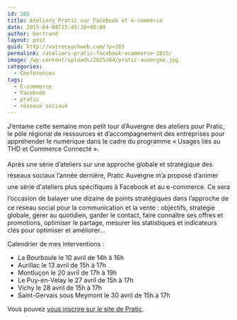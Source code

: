 ```yaml
---
id: 265
title: Ateliers Pratic sur Facebook et e-commerce
date: 2015-04-08T15:45:30+00:00
author: bertrand
layout: post
guid: http://votrecoachweb.com/?p=265
permalink: /ateliers-pratic-facebook-ecommerce-2015/
image: /wp-content/uploads/2015/04/pratic-auvergne.jpg
categories:
  - Conférences
tags:
  - E-commerce
  - Facebook
  - pratic
  - réseaux sociaux
---
```

J’entame cette semaine mon petit tour d’Auvergne des ateliers pour Pratic, le pôle régional de ressources et d’accompagnement des entreprises pour appréhender le numérique dans le cadre du programme « Usages liés au THD et Commerce Connecté ».

<!--more-->

<span style="line-height: 1.6rem;">Après une série d</span>’ateliers <span style="line-height: 1.6rem;">sur une approche globale et stratégique des réseaux sociaux l</span>’<span style="line-height: 1.6rem;">année </span>dernière<span style="line-height: 1.6rem;">, Pratic Auvergne m’a proposé d’animer une série d'ateliers plus spécifiques à Facebook et au e-commerce. Ce sera l’occasion de balayer une dizaine de </span>points stratégiques dans l’approche de ce réseau social pour la communication et la vente : objectifs, stratégie globale, gérer au quotidien, garder le contact, faire connaître ses offres et promotions, optimiser le partage, mesurer les statistiques et indicateurs clés pour optimiser et améliorer...

Calendrier de mes interventions :
<ul>
	<li>La Bourboule le 10 avril de 14h à 16h</li>
	<li>Aurillac le 13 avril de 15h à 17h</li>
	<li>Montluçon le 20 avril de 17h à 19h</li>
	<li>Le Puy-en-Velay le 27 avril de 15h à 17h</li>
	<li>Vichy le 28 avril de 15h à 17h</li>
	<li>Saint-Gervais sous Meymont le 30 avril de 15h à 17h</li>
</ul>
Vous pouvez <a href="http://pratic.org/index.php?page=agenda&amp;id=67">vous inscrire sur le site de Pratic</a>.